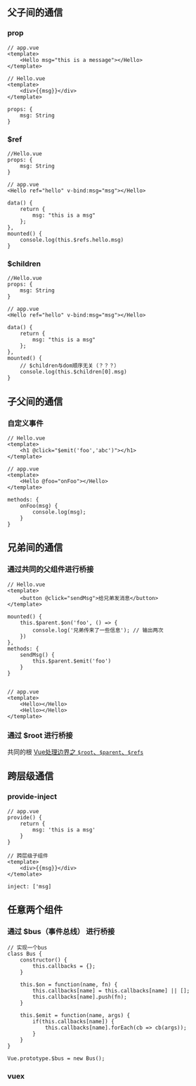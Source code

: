 <!--
 * @Description: file content
 * @Author: RongWei
 * @Date: 2019-09-01 16:34:00
 * @LastEditors: RongWei
 * @LastEditTime: 2019-09-03 21:27:43
 -->
## 父子间的通信
### prop
```
// app.vue
<template>
    <Hello msg="this is a message"></Hello>
</template>

// Hello.vue
<template>
    <div>{{msg}}</div>
</template>

props: {
    msg: String
}
```
### $ref
```
//Hello.vue
props: {
    msg: String
}

// app.vue
<Hello ref="hello" v-bind:msg="msg"></Hello>

data() {
    return {
        msg: "this is a msg"
    };
},
mounted() {
    console.log(this.$refs.hello.msg)
}
```
### $children
```
//Hello.vue
props: {
    msg: String
}

// app.vue
<Hello ref="hello" v-bind:msg="msg"></Hello>

data() {
    return {
        msg: "this is a msg"
    };
},
mounted() {
    // $children与dom顺序无关（？？？）
    console.log(this.$children[0].msg)
}
```

## 子父间的通信
### 自定义事件
```
// Hello.vue
<template>
    <h1 @click="$emit('foo','abc')"></h1>
</template>

// app.vue
<template>
    <Hello @foo="onFoo"></Hello>
</template>

methods: {
    onFoo(msg) {
        console.log(msg);
    }
}
```

## 兄弟间的通信
### 通过共同的父组件进行桥接
```
// Hello.vue
<template>
    <button @click="sendMsg">给兄弟发消息</button>
</template>

mounted() {
    this.$parent.$on('foo', () => {
        console.log('兄弟传来了一些信息'); // 输出两次
    })
},
methods: {
    sendMsg() {
        this.$parent.$emit('foo')
    }
}


// app.vue
<template>
    <Hello></Hello>
    <Hello></Hello>
</template>
```
### 通过 $root 进行桥接
共同的根
[Vue处理边界之 `$root`、`$parent`、`$refs`](https://www.jianshu.com/p/2993c2cd6d68)

## 跨层级通信
### provide-inject
```
// app.vue
provide() {
    return {
        msg: 'this is a msg'
    }
}

// 跨层级子组件
<template>
    <div>{{msg}}</div>
</temolate>

inject: ['msg]
```

## 任意两个组件
### 通过 $bus（事件总线） 进行桥接 
```
// 实现一个bus
class Bus {
    constructor() {
        this.callbacks = {};
    }

    this.$on = function(name, fn) {
        this.callbacks[name] = this.callbacks[name] || [];
        this.callbacks[name].push(fn);
    }

    this.$emit = function(name, args) {
        if(this.callbacks[name]) {
            this.callbacks[name].forEach(cb => cb(args));
        }
    }
}

Vue.prototype.$bus = new Bus();
```
### vuex
